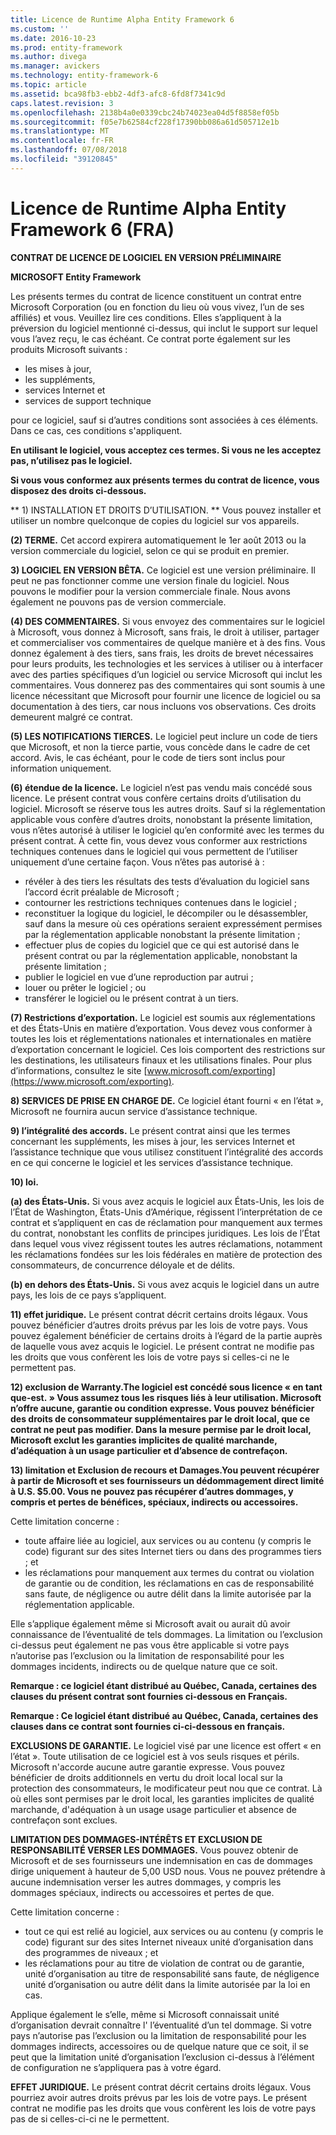 ```yaml
---
title: Licence de Runtime Alpha Entity Framework 6
ms.custom: ''
ms.date: 2016-10-23
ms.prod: entity-framework
ms.author: divega
ms.manager: avickers
ms.technology: entity-framework-6
ms.topic: article
ms.assetid: bca98fb3-ebb2-4df3-afc8-6fd8f7341c9d
caps.latest.revision: 3
ms.openlocfilehash: 2138b4a0e0339cbc24b74023ea04d5f8858ef05b
ms.sourcegitcommit: f05e7b62584cf228f17390bb086a61d505712e1b
ms.translationtype: MT
ms.contentlocale: fr-FR
ms.lasthandoff: 07/08/2018
ms.locfileid: "39120845"
---
```

# <a name="entity-framework-6-runtime-alpha-license-enu"></a>Licence de Runtime Alpha Entity Framework 6 (FRA)
**CONTRAT DE LICENCE DE LOGICIEL EN VERSION PRÉLIMINAIRE**

**MICROSOFT Entity Framework**

Les présents termes du contrat de licence constituent un contrat entre Microsoft Corporation (ou en fonction du lieu où vous vivez, l’un de ses affiliés) et vous. Veuillez lire ces conditions. Elles s’appliquent à la préversion du logiciel mentionné ci-dessus, qui inclut le support sur lequel vous l’avez reçu, le cas échéant. Ce contrat porte également sur les produits Microsoft suivants :

-   les mises à jour,
-   les suppléments,
-   services Internet et
-   services de support technique

pour ce logiciel, sauf si d’autres conditions sont associées à ces éléments. Dans ce cas, ces conditions s'appliquent.

**En utilisant le logiciel, vous acceptez ces termes. Si vous ne les acceptez pas, n’utilisez pas le logiciel.**

**Si vous vous conformez aux présents termes du contrat de licence, vous disposez des droits ci-dessous.**

** 1) INSTALLATION ET DROITS D’UTILISATION. ** Vous pouvez installer et utiliser un nombre quelconque de copies du logiciel sur vos appareils. 

**(2) TERME.** Cet accord expirera automatiquement le 1er août 2013 ou la version commerciale du logiciel, selon ce qui se produit en premier.

**3) LOGICIEL EN VERSION BÊTA.** Ce logiciel est une version préliminaire. Il peut ne pas fonctionner comme une version finale du logiciel. Nous pouvons le modifier pour la version commerciale finale. Nous avons également ne pouvons pas de version commerciale.

**(4) DES COMMENTAIRES.** Si vous envoyez des commentaires sur le logiciel à Microsoft, vous donnez à Microsoft, sans frais, le droit à utiliser, partager et commercialiser vos commentaires de quelque manière et à des fins. Vous donnez également à des tiers, sans frais, les droits de brevet nécessaires pour leurs produits, les technologies et les services à utiliser ou à interfacer avec des parties spécifiques d’un logiciel ou service Microsoft qui inclut les commentaires. Vous donnerez pas des commentaires qui sont soumis à une licence nécessitant que Microsoft pour fournir une licence de logiciel ou sa documentation à des tiers, car nous incluons vos observations. Ces droits demeurent malgré ce contrat.

**(5) LES NOTIFICATIONS TIERCES.** Le logiciel peut inclure un code de tiers que Microsoft, et non la tierce partie, vous concède dans le cadre de cet accord.  Avis, le cas échéant, pour le code de tiers sont inclus pour information uniquement. 

**(6) étendue de la licence.** Le logiciel n’est pas vendu mais concédé sous licence. Le présent contrat vous confère certains droits d’utilisation du logiciel. Microsoft se réserve tous les autres droits. Sauf si la réglementation applicable vous confère d’autres droits, nonobstant la présente limitation, vous n’êtes autorisé à utiliser le logiciel qu’en conformité avec les termes du présent contrat. À cette fin, vous devez vous conformer aux restrictions techniques contenues dans le logiciel qui vous permettent de l’utiliser uniquement d’une certaine façon. Vous n’êtes pas autorisé à :

-   révéler à des tiers les résultats des tests d’évaluation du logiciel sans l’accord écrit préalable de Microsoft ;
-   contourner les restrictions techniques contenues dans le logiciel ;
-   reconstituer la logique du logiciel, le décompiler ou le désassembler, sauf dans la mesure où ces opérations seraient expressément permises par la réglementation applicable nonobstant la présente limitation ;
-   effectuer plus de copies du logiciel que ce qui est autorisé dans le présent contrat ou par la réglementation applicable, nonobstant la présente limitation ;
-   publier le logiciel en vue d’une reproduction par autrui ;
-   louer ou prêter le logiciel ; ou
-   transférer le logiciel ou le présent contrat à un tiers.

**(7) Restrictions d’exportation.** Le logiciel est soumis aux réglementations et des États-Unis en matière d’exportation. Vous devez vous conformer à toutes les lois et réglementations nationales et internationales en matière d’exportation concernant le logiciel. Ces lois comportent des restrictions sur les destinations, les utilisateurs finaux et les utilisations finales. Pour plus d’informations, consultez le site [www.microsoft.com/exporting](https://www.microsoft.com/exporting).

**8) SERVICES DE PRISE EN CHARGE DE.** Ce logiciel étant fourni « en l’état », Microsoft ne fournira aucun service d’assistance technique.

**9) l’intégralité des accords.** Le présent contrat ainsi que les termes concernant les suppléments, les mises à jour, les services Internet et l’assistance technique que vous utilisez constituent l’intégralité des accords en ce qui concerne le logiciel et les services d’assistance technique.

**10) loi.**

**(a) des États-Unis.** Si vous avez acquis le logiciel aux États-Unis, les lois de l’État de Washington, États-Unis d’Amérique, régissent l’interprétation de ce contrat et s’appliquent en cas de réclamation pour manquement aux termes du contrat, nonobstant les conflits de principes juridiques. Les lois de l’État dans lequel vous vivez régissent toutes les autres réclamations, notamment les réclamations fondées sur les lois fédérales en matière de protection des consommateurs, de concurrence déloyale et de délits.

**(b) en dehors des États-Unis.** Si vous avez acquis le logiciel dans un autre pays, les lois de ce pays s’appliquent.

**11) effet juridique.** Le présent contrat décrit certains droits légaux. Vous pouvez bénéficier d’autres droits prévus par les lois de votre pays. Vous pouvez également bénéficier de certains droits à l’égard de la partie auprès de laquelle vous avez acquis le logiciel. Le présent contrat ne modifie pas les droits que vous confèrent les lois de votre pays si celles-ci ne le permettent pas.

**12) exclusion de Warranty.The logiciel est concédé sous licence « en tant que-est. » Vous assumez tous les risques liés à leur utilisation. Microsoft n’offre aucune, garantie ou condition expresse. Vous pouvez bénéficier des droits de consommateur supplémentaires par le droit local, que ce contrat ne peut pas modifier. Dans la mesure permise par le droit local, Microsoft exclut les garanties implicites de qualité marchande, d’adéquation à un usage particulier et d’absence de contrefaçon.**

**13) limitation et Exclusion de recours et Damages.You peuvent récupérer à partir de Microsoft et ses fournisseurs un dédommagement direct limité à U.S. $5.00. Vous ne pouvez pas récupérer d’autres dommages, y compris et pertes de bénéfices, spéciaux, indirects ou accessoires.**

Cette limitation concerne :

-   toute affaire liée au logiciel, aux services ou au contenu (y compris le code) figurant sur des sites Internet tiers ou dans des programmes tiers ; et
-   les réclamations pour manquement aux termes du contrat ou violation de garantie ou de condition, les réclamations en cas de responsabilité sans faute, de négligence ou autre délit dans la limite autorisée par la réglementation applicable.

Elle s’applique également même si Microsoft avait ou aurait dû avoir connaissance de l’éventualité de tels dommages. La limitation ou l’exclusion ci-dessus peut également ne pas vous être applicable si votre pays n’autorise pas l’exclusion ou la limitation de responsabilité pour les dommages incidents, indirects ou de quelque nature que ce soit.

**Remarque : ce logiciel étant distribué au Québec, Canada, certaines des clauses du présent contrat sont fournies ci-dessous en Français.**

**Remarque : Ce logiciel étant distribué au Québec, Canada, certaines des clauses dans ce contrat sont fournies ci-ci-dessous en français.**

**EXCLUSIONS DE GARANTIE.** Le logiciel visé par une licence est offert « en l’état ». Toute utilisation de ce logiciel est à vos seuls risques et périls. Microsoft n'accorde aucune autre garantie expresse. Vous pouvez bénéficier de droits additionnels en vertu du droit local local sur la protection des consommateurs, le modificateur peut nou que ce contrat. Là où elles sont permises par le droit local, les garanties implicites de qualité marchande, d'adéquation à un usage usage particulier et absence de contrefaçon sont exclues.

**LIMITATION DES DOMMAGES-INTÉRÊTS ET EXCLUSION DE RESPONSABILITÉ VERSER LES DOMMAGES.** Vous pouvez obtenir de Microsoft et de ses fournisseurs une indemnisation en cas de dommages dirige uniquement à hauteur de 5,00 USD nous. Vous ne pouvez prétendre à aucune indemnisation verser les autres dommages, y compris les dommages spéciaux, indirects ou accessoires et pertes de que.

Cette limitation concerne :

-   tout ce qui est relié au logiciel, aux services ou au contenu (y compris le code) figurant sur des sites Internet niveaux unité d’organisation dans des programmes de niveaux ; et
-   les réclamations pour au titre de violation de contrat ou de garantie, unité d’organisation au titre de responsabilité sans faute, de négligence unité d’organisation ou autre délit dans la limite autorisée par la loi en cas.

Applique également le s’elle, même si Microsoft connaissait unité d’organisation devrait connaître l' l’éventualité d’un tel dommage. Si votre pays n’autorise pas l’exclusion ou la limitation de responsabilité pour les dommages indirects, accessoires ou de quelque nature que ce soit, il se peut que la limitation unité d’organisation l’exclusion ci-dessus à l’élément de configuration ne s’appliquera pas à votre égard.

**EFFET JURIDIQUE.** Le présent contrat décrit certains droits légaux. Vous pourriez avoir autres droits prévus par les lois de votre pays. Le présent contrat ne modifie pas les droits que vous confèrent les lois de votre pays pas de si celles-ci-ci ne le permettent.
